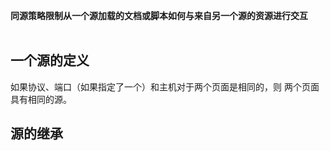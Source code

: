 **同源策略限制从一个源加载的文档或脚本如何与来自另一个源的资源进行交互**<br>
<br>
## 一个源的定义
如果协议、端口（如果指定了一个）和主机对于两个页面是相同的，则
两个页面具有相同的源。

## 源的继承
